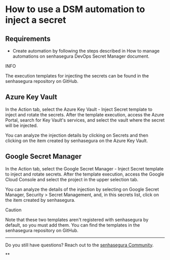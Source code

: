 # **How to use a DSM automation to inject a secret**

## Requirements

* Create automation by following the steps described in How to manage automations on senhasegura DevOps Secret Manager document.

INFO

The execution templates for injecting the secrets can be found in the senhasegura repository on GitHub.

## Azure Key Vault

In the Action tab, select the Azure Key Vault - Inject Secret template to inject and rotate the secrets. After the template execution, access the Azure Portal, search for Key Vault's services, and select the vault where the secret will be injected.

You can analyze the injection details by clicking on Secrets and then clicking on the item created by senhasegura on the Azure Key Vault.

## Google Secret Manager

In the Action tab, select the Google Secret Manager - Inject Secret template to inject and rotate secrets. After the template execution, access the Google Cloud Console and select the project in the upper selection tab.

You can analyze the details of the injection by selecting on Google Secret Manager, Security > Secret Management, and, in this secrets list, click on the item created by senhasegura.

Caution

Note that these two templates aren't registered with senhasegura by default, so you must add them. You can find the templates in the senhasegura repository on GitHub.

---

Do you still have questions? Reach out to the [senhasegura Community](https://community.senhasegura.io/).

**
